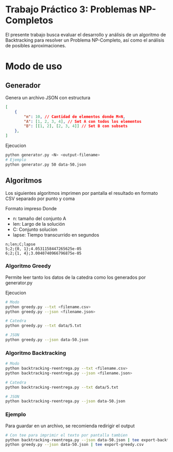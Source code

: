 # Trabajo Práctico 3: Problemas NP-Completos
El presente trabajo busca evaluar el desarrollo y análisis de un algoritmo de Backtracking para resolver un Problema NP-Completo, así como el análisis de posibles aproximaciones. 

# Modo de uso

## Generador 
Genera un archivo JSON con estructura 

```json
[
    {
        "m": 10, // Cantidad de elementos donde M=N,
        "A": [1, 2, 3, 4], // Set A con todos los elementos
        "B": [[1, 2], [2, 3, 4]] // Set B con subsets
    },
]
``` 

Ejecucion

```bash
python generator.py <N> <output-filename>
# Ejemplo
python generator.py 50 data-50.json
```

## Algoritmos

Los siguientes algoritmos imprimen por pantalla el resultado en formato CSV separado por punto y coma 

Formato impreso
Donde
- n: tamaño del conjunto A
- len: Largo de la solución
- C: Conjunto solucion
- lapse: Tiempo transcurrido en segundos

```csv
n;len;C;lapse
5;2;{0, 1};4.0531158447265625e-05
6;2;{1, 4};3.0040740966796875e-05
```

### Algoritmo Greedy

Permite leer tanto los datos de la catedra como los generados por generator.py

Ejecucion

```bash
# Modo 
python greedy.py --txt <filename.csv>
python greedy.py --json <filename.json>

# Catedra
python greedy.py --txt data/5.txt

# JSON
python greedy.py --json data-50.json
```

### Algoritmo Backtracking

```bash
# Modo 
python backtracking-reentrega.py --txt <filename.csv>
python backtracking-reentrega.py --json <filename.json>

# Catedra
python backtracking-reentrega.py --txt data/5.txt

# JSON
python backtracking-reentrega.py --json data-50.json
```

### Ejemplo

Para guardar en un archivo, se recomienda redirigir el output

```bash
# Con tee para imprimir el texto por pantalla tambien
python backtracking-reentrega.py --json data-50.json | tee export-backtracking.csv
python greedy.py --json data-50.json | tee export-greedy.csv
```